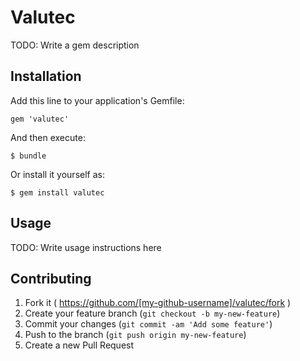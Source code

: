 # Valutec

TODO: Write a gem description

## Installation

Add this line to your application's Gemfile:

    gem 'valutec'

And then execute:

    $ bundle

Or install it yourself as:

    $ gem install valutec

## Usage

TODO: Write usage instructions here

## Contributing

1. Fork it ( https://github.com/[my-github-username]/valutec/fork )
2. Create your feature branch (`git checkout -b my-new-feature`)
3. Commit your changes (`git commit -am 'Add some feature'`)
4. Push to the branch (`git push origin my-new-feature`)
5. Create a new Pull Request
